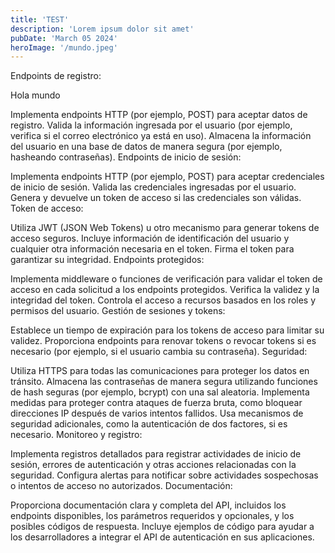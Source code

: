 ```yaml
---
title: 'TEST'
description: 'Lorem ipsum dolor sit amet'
pubDate: 'March 05 2024'
heroImage: '/mundo.jpeg'
---
```



Endpoints de registro:

Hola mundo

Implementa endpoints HTTP (por ejemplo, POST) para aceptar datos de registro.
Valida la información ingresada por el usuario (por ejemplo, verifica si el correo electrónico ya está en uso).
Almacena la información del usuario en una base de datos de manera segura (por ejemplo, hasheando contraseñas).
Endpoints de inicio de sesión:

Implementa endpoints HTTP (por ejemplo, POST) para aceptar credenciales de inicio de sesión.
Valida las credenciales ingresadas por el usuario.
Genera y devuelve un token de acceso si las credenciales son válidas.
Token de acceso:

Utiliza JWT (JSON Web Tokens) u otro mecanismo para generar tokens de acceso seguros.
Incluye información de identificación del usuario y cualquier otra información necesaria en el token.
Firma el token para garantizar su integridad.
Endpoints protegidos:

Implementa middleware o funciones de verificación para validar el token de acceso en cada solicitud a los endpoints protegidos.
Verifica la validez y la integridad del token.
Controla el acceso a recursos basados en los roles y permisos del usuario.
Gestión de sesiones y tokens:

Establece un tiempo de expiración para los tokens de acceso para limitar su validez.
Proporciona endpoints para renovar tokens o revocar tokens si es necesario (por ejemplo, si el usuario cambia su contraseña).
Seguridad:

Utiliza HTTPS para todas las comunicaciones para proteger los datos en tránsito.
Almacena las contraseñas de manera segura utilizando funciones de hash seguras (por ejemplo, bcrypt) con una sal aleatoria.
Implementa medidas para proteger contra ataques de fuerza bruta, como bloquear direcciones IP después de varios intentos fallidos.
Usa mecanismos de seguridad adicionales, como la autenticación de dos factores, si es necesario.
Monitoreo y registro:

Implementa registros detallados para registrar actividades de inicio de sesión, errores de autenticación y otras acciones relacionadas con la seguridad.
Configura alertas para notificar sobre actividades sospechosas o intentos de acceso no autorizados.
Documentación:

Proporciona documentación clara y completa del API, incluidos los endpoints disponibles, los parámetros requeridos y opcionales, y los posibles códigos de respuesta.
Incluye ejemplos de código para ayudar a los desarrolladores a integrar el API de autenticación en sus aplicaciones.
